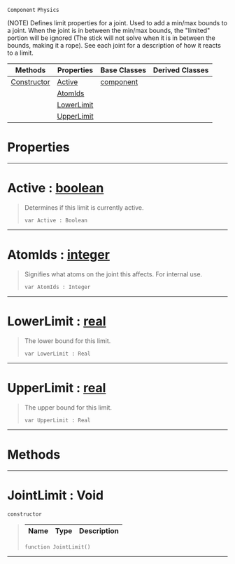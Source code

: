 `Component` `Physics`



(NOTE) Defines limit properties for a joint. Used to add a min/max bounds to a joint. When the joint is in between the min/max bounds, the "limited" portion will be ignored (The stick will not solve when it is in between the bounds, making it a rope). See each joint for a description of how it reacts to a limit.

|Methods|Properties|Base Classes|Derived Classes|
|---|---|---|---|
|[ Constructor](https://github.com/ArendDanielek/ZeroDocsTest/blob/master/code_reference/class_reference/jointlimit.markdown#jointlimit-void)|[ Active](https://github.com/ArendDanielek/ZeroDocsTest/blob/master/code_reference/class_reference/jointlimit.markdown#active-zero-engine-docum)|[component](https://github.com/ArendDanielek/ZeroDocsTest/blob/master/code_reference/class_reference/component.markdown)| |
| |[ AtomIds](https://github.com/ArendDanielek/ZeroDocsTest/blob/master/code_reference/class_reference/jointlimit.markdown#atomids-zero-engine-docu)| | |
| |[ LowerLimit](https://github.com/ArendDanielek/ZeroDocsTest/blob/master/code_reference/class_reference/jointlimit.markdown#lowerlimit-zero-engine-d)| | |
| |[ UpperLimit](https://github.com/ArendDanielek/ZeroDocsTest/blob/master/code_reference/class_reference/jointlimit.markdown#upperlimit-zero-engine-d)| | |


 #  Properties


---  
 #  Active : [boolean](https://github.com/ArendDanielek/ZeroDocsTest/blob/master/code_reference/zilch_base_types/boolean.markdown)

> Determines if this limit is currently active.
> ``` lang=cpp, name=Zilch
> var Active : Boolean


---  
 #  AtomIds : [integer](https://github.com/ArendDanielek/ZeroDocsTest/blob/master/code_reference/zilch_base_types/integer.markdown)

> Signifies what atoms on the joint this affects. For internal use.
> ``` lang=cpp, name=Zilch
> var AtomIds : Integer


---  
 #  LowerLimit : [real](https://github.com/ArendDanielek/ZeroDocsTest/blob/master/code_reference/zilch_base_types/real.markdown)

> The lower bound for this limit.
> ``` lang=cpp, name=Zilch
> var LowerLimit : Real


---  
 #  UpperLimit : [real](https://github.com/ArendDanielek/ZeroDocsTest/blob/master/code_reference/zilch_base_types/real.markdown)

> The upper bound for this limit.
> ``` lang=cpp, name=Zilch
> var UpperLimit : Real


---  
 #  Methods


---  
 #  JointLimit : Void

 `constructor`

> 
> |Name|Type|Description|
> |---|---|---|
> ``` lang=cpp, name=Zilch
> function JointLimit()
> ``` 


---  
 
  
  
  
  
  
  
  

 